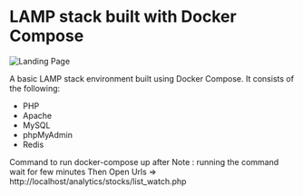 #  LAMP stack built with Docker Compose



![Landing Page](https://preview.ibb.co/gOTa0y/LAMP_STACK.png)



A basic LAMP stack environment built using Docker Compose. It consists of the following:

* PHP
* Apache
* MySQL
* phpMyAdmin
* Redis

Command to run
docker-compose up after Note : running the command wait for few minutes
Then Open Urls => http://localhost/analytics/stocks/list_watch.php
